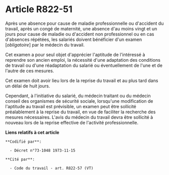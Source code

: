 # Article R822-51

Après une absence pour cause de maladie professionnelle ou d'accident du travail, après un congé de maternité, une absence
d'au moins vingt et un jours pour cause de maladie ou d'accident non professionnel ou en cas d'absences répétées, les
salariés doivent bénéficier d'un examen [*obligatoire*] par le médecin du travail.

Cet examen a pour seul objet d'apprécier l'aptitude de l'intéressé à reprendre son ancien emploi, la nécessité d'une
adaptation des conditions de travail ou d'une réadaptation du salarié ou éventuellement de l'une et de l'autre de ces
mesures.

Cet examen doit avoir lieu lors de la reprise du travail et au plus tard dans un délai de huit jours.

Cependant, à l'initiative du salarié, du médecin traitant ou du médecin conseil des organismes de sécurité sociale,
lorsqu'une modification de l'aptitude au travail est prévisible, un examen peut être sollicité préalablement à la reprise du
travail, en vue de faciliter la recherche des mesures nécessaires. L'avis du médecin du travail devra être sollicité à
nouveau lors de la reprise effective de l'activité professionnelle.

**Liens relatifs à cet article**

	**Codifié par**:

	  - Décret n°73-1048 1973-11-15

	**Cité par**:

	  - Code du travail - art. R822-57 (VT)
